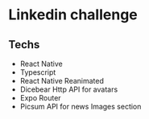 # Linkedin challenge

## Techs

- React Native
- Typescript
- React Native Reanimated
- Dicebear Http API for avatars
- Expo Router
- Picsum API for news Images section
